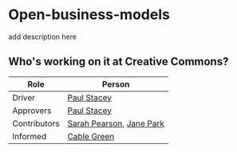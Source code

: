 # Open-business-models
add description here

## Who's working on it at Creative Commons?

| Role  | Person |
| ------------- | ------------- |
| Driver  | [Paul Stacey](https://github.com/pgstacey)  |
| Approvers  | [Paul Stacey](https://github.com/pgstacey)  |
| Contributors | [Sarah Pearson](https://github.com/sarahpearson), [Jane Park](https://github.com/janeatcc) |
| Informed | [Cable Green](https://github.com/cablegreen)|
